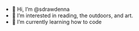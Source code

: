 - 👋 Hi, I’m @sdrawdenna
- 👀 I’m interested in reading, the outdoors, and art.
- 🌱 I’m currently learning how to code

<!---
sdrawdenna/sdrawdenna is a ✨ special ✨ repository because its `README.md` (this file) appears on your GitHub profile.
You can click the Preview link to take a look at your changes.
--->
